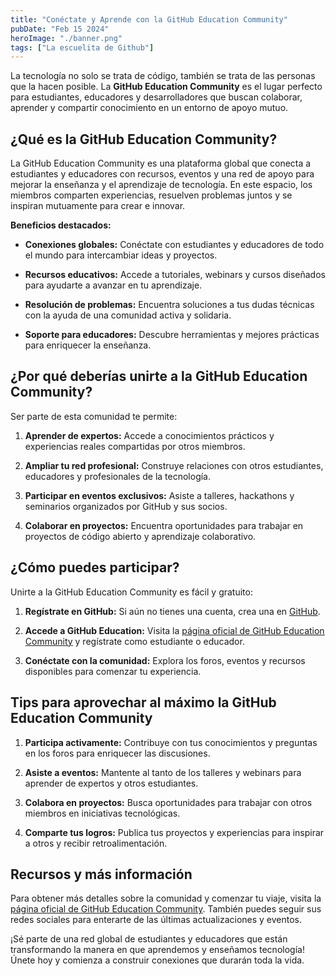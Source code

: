 ```yaml
---
title: "Conéctate y Aprende con la GitHub Education Community"
pubDate: "Feb 15 2024"
heroImage: "./banner.png"
tags: ["La escuelita de Github"]
---
```


La tecnología no solo se trata de código, también se trata de las personas que
la hacen posible. La **GitHub Education Community** es el lugar perfecto para
estudiantes, educadores y desarrolladores que buscan colaborar, aprender y
compartir conocimiento en un entorno de apoyo mutuo.

## **¿Qué es la GitHub Education Community?**

La GitHub Education Community es una plataforma global que conecta a estudiantes
y educadores con recursos, eventos y una red de apoyo para mejorar la enseñanza
y el aprendizaje de tecnología. En este espacio, los miembros comparten
experiencias, resuelven problemas juntos y se inspiran mutuamente para crear e
innovar.

**Beneficios destacados:**

- **Conexiones globales:** Conéctate con estudiantes y educadores de todo el
  mundo para intercambiar ideas y proyectos.

- **Recursos educativos:** Accede a tutoriales, webinars y cursos diseñados para
  ayudarte a avanzar en tu aprendizaje.

- **Resolución de problemas:** Encuentra soluciones a tus dudas técnicas con la
  ayuda de una comunidad activa y solidaria.

- **Soporte para educadores:** Descubre herramientas y mejores prácticas para
  enriquecer la enseñanza.

## **¿Por qué deberías unirte a la GitHub Education Community?**

Ser parte de esta comunidad te permite:

1.  **Aprender de expertos:** Accede a conocimientos prácticos y experiencias
    reales compartidas por otros miembros.

2.  **Ampliar tu red profesional:** Construye relaciones con otros estudiantes,
    educadores y profesionales de la tecnología.

3.  **Participar en eventos exclusivos:** Asiste a talleres, hackathons y
    seminarios organizados por GitHub y sus socios.

4.  **Colaborar en proyectos:** Encuentra oportunidades para trabajar en
    proyectos de código abierto y aprendizaje colaborativo.

## **¿Cómo puedes participar?**

Unirte a la GitHub Education Community es fácil y gratuito:

1.  **Regístrate en GitHub:** Si aún no tienes una cuenta, crea una en
    [<u>GitHub</u>](https://github.com/).

2.  **Accede a GitHub Education:** Visita la
    [<u>página oficial de GitHub Education Community</u>](https://education.github.com/)
    y regístrate como estudiante o educador.

3.  **Conéctate con la comunidad:** Explora los foros, eventos y recursos
    disponibles para comenzar tu experiencia.

## **Tips para aprovechar al máximo la GitHub Education Community**

1.  **Participa activamente:** Contribuye con tus conocimientos y preguntas en
    los foros para enriquecer las discusiones.

2.  **Asiste a eventos:** Mantente al tanto de los talleres y webinars para
    aprender de expertos y otros estudiantes.

3.  **Colabora en proyectos:** Busca oportunidades para trabajar con otros
    miembros en iniciativas tecnológicas.

4.  **Comparte tus logros:** Publica tus proyectos y experiencias para inspirar
    a otros y recibir retroalimentación.

## **Recursos y más información**

Para obtener más detalles sobre la comunidad y comenzar tu viaje, visita la
[<u>página oficial de GitHub Education Community</u>](https://education.github.com/).
También puedes seguir sus redes sociales para enterarte de las últimas
actualizaciones y eventos.

¡Sé parte de una red global de estudiantes y educadores que están transformando
la manera en que aprendemos y enseñamos tecnología! Únete hoy y comienza a
construir conexiones que durarán toda la vida.
